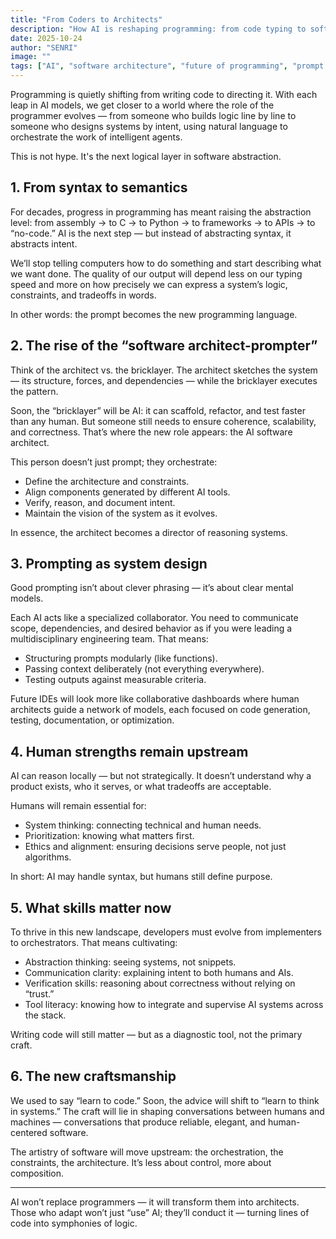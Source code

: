 ```yaml
---
title: "From Coders to Architects"
description: "How AI is reshaping programming: from code typing to software orchestration, and why the next great engineer will think more like an architect than a coder."
date: 2025-10-24
author: "SENRI"
image: ""
tags: ["AI", "software architecture", "future of programming", "prompt engineering"]
---
```


Programming is quietly shifting from writing code to directing it. With each leap in AI models, we get closer to a world where the role of the programmer evolves — from someone who builds logic line by line to someone who designs systems by intent, using natural language to orchestrate the work of intelligent agents.

This is not hype. It's the next logical layer in software abstraction.

## 1. From syntax to semantics

For decades, progress in programming has meant raising the abstraction level: from assembly → to C → to Python → to frameworks → to APIs → to “no-code.” AI is the next step — but instead of abstracting syntax, it abstracts intent.

We’ll stop telling computers how to do something and start describing what we want done. The quality of our output will depend less on our typing speed and more on how precisely we can express a system’s logic, constraints, and tradeoffs in words.

In other words: the prompt becomes the new programming language.

## 2. The rise of the “software architect-prompter”

Think of the architect vs. the bricklayer. The architect sketches the system — its structure, forces, and dependencies — while the bricklayer executes the pattern.

Soon, the “bricklayer” will be AI: it can scaffold, refactor, and test faster than any human. But someone still needs to ensure coherence, scalability, and correctness. That’s where the new role appears: the AI software architect.

This person doesn’t just prompt; they orchestrate:

* Define the architecture and constraints.
* Align components generated by different AI tools.
* Verify, reason, and document intent.
* Maintain the vision of the system as it evolves.

In essence, the architect becomes a director of reasoning systems.

## 3. Prompting as system design

Good prompting isn’t about clever phrasing — it’s about clear mental models.

Each AI acts like a specialized collaborator. You need to communicate scope, dependencies, and desired behavior as if you were leading a multidisciplinary engineering team. That means:

* Structuring prompts modularly (like functions).
* Passing context deliberately (not everything everywhere).
* Testing outputs against measurable criteria.

Future IDEs will look more like collaborative dashboards where human architects guide a network of models, each focused on code generation, testing, documentation, or optimization.

## 4. Human strengths remain upstream

AI can reason locally — but not strategically. It doesn’t understand why a product exists, who it serves, or what tradeoffs are acceptable.

Humans will remain essential for:

* System thinking: connecting technical and human needs.
* Prioritization: knowing what matters first.
* Ethics and alignment: ensuring decisions serve people, not just algorithms.

In short: AI may handle syntax, but humans still define purpose.

## 5. What skills matter now

To thrive in this new landscape, developers must evolve from implementers to orchestrators. That means cultivating:

* Abstraction thinking: seeing systems, not snippets.
* Communication clarity: explaining intent to both humans and AIs.
* Verification skills: reasoning about correctness without relying on “trust.”
* Tool literacy: knowing how to integrate and supervise AI systems across the stack.

Writing code will still matter — but as a diagnostic tool, not the primary craft.

## 6. The new craftsmanship

We used to say “learn to code.” Soon, the advice will shift to “learn to think in systems.” The craft will lie in shaping conversations between humans and machines — conversations that produce reliable, elegant, and human-centered software.

The artistry of software will move upstream: the orchestration, the constraints, the architecture. It’s less about control, more about composition.

---

AI won’t replace programmers — it will transform them into architects.
Those who adapt won’t just “use” AI; they’ll conduct it — turning lines of code into symphonies of logic.